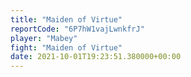 ```yaml
---
title: "Maiden of Virtue"
reportCode: "6P7hW1vajLwnkfrJ"
player: "Mabey"
fight: "Maiden of Virtue"
date: 2021-10-01T19:23:51.380000+00:00
---
```

